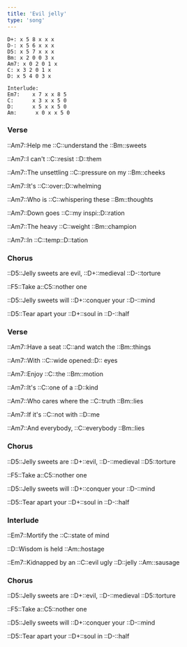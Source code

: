 ```yaml
---
title: 'Evil jelly'
type: 'song'
---
```


```chords
D+: x 5 8 x x x
D-: x 5 6 x x x
D5: x 5 7 x x x
Bm: x 2 0 0 3 x
Am7: x 0 2 0 1 x
C: x 3 2 0 1 x
D: x 5 4 0 3 x

Interlude:
Em7:    x 7 x x 8 5
C:      x 3 x x 5 0
D:      x 5 x x 5 0
Am:      x 0 x x 5 0
```

### Verse

::Am7::Help me ::C::understand the ::Bm::sweets

::Am7::I can't ::C::resist ::D::them

::Am7::The unsettling ::C::pressure on my ::Bm::cheeks

::Am7::It's ::C::over::D::whelming

::Am7::Who is ::C::whispering these ::Bm::thoughts

::Am7::Down goes ::C::my inspi::D::ration

::Am7::The heavy ::C::weight ::Bm::champion

::Am7::In ::C::temp::D::tation

### Chorus

::D5::Jelly sweets are evil, ::D+::medieval ::D-::torture

::F5::Take a::C5::nother one

::D5::Jelly sweets will ::D+::conquer your ::D-::mind

::D5::Tear apart your ::D+::soul in ::D-::half

### Verse

::Am7::Have a seat ::C::and watch the ::Bm::things

::Am7::With ::C::wide opened::D:: eyes

::Am7::Enjoy ::C::the ::Bm::motion

::Am7::It's ::C::one of a ::D::kind

::Am7::Who cares where the ::C::truth ::Bm::lies

::Am7::If it's ::C::not with ::D::me

::Am7::And everybody, ::C::everybody ::Bm::lies

### Chorus

::D5::Jelly sweets are ::D+::evil, ::D-::medieval ::D5::torture

::F5::Take a::C5::nother one

::D5::Jelly sweets will ::D+::conquer your ::D-::mind

::D5::Tear apart your ::D+::soul in ::D-::half

### Interlude

::Em7::Mortify the ::C::state of mind

::D::Wisdom is held ::Am::hostage

::Em7::Kidnapped by an ::C::evil ugly ::D::jelly ::Am::sausage

### Chorus

::D5::Jelly sweets are ::D+::evil, ::D-::medieval ::D5::torture

::F5::Take a::C5::nother one

::D5::Jelly sweets will ::D+::conquer your ::D-::mind

::D5::Tear apart your ::D+::soul in ::D-::half
